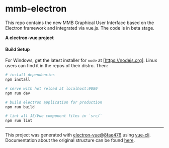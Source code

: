 # mmb-electron

This repo contains the new MMB Graphical User Interface based on the Electron framework and integrated via vue.js. The code is in beta stage.

**A electron-vue project**

#### Build Setup

For Windows, get the latest installer for `node` at [https://nodejs.org]. Linux users can find it in the repos of their distro. Then:

``` bash
# install dependencies
npm install

# serve with hot reload at localhost:9080
npm run dev

# build electron application for production
npm run build

# lint all JS/Vue component files in `src/`
npm run lint
```

---

This project was generated with [electron-vue](https://github.com/SimulatedGREG/electron-vue)@[8fae476](https://github.com/SimulatedGREG/electron-vue/tree/8fae4763e9d225d3691b627e83b9e09b56f6c935) using [vue-cli](https://github.com/vuejs/vue-cli). Documentation about the original structure can be found [here](https://simulatedgreg.gitbooks.io/electron-vue/content/index.html).
